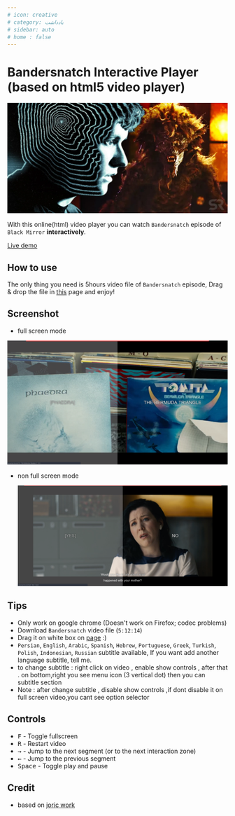 ```yaml
---
# icon: creative
# category: یادداشت
# sidebar: auto
# home : false
---
```


# Bandersnatch Interactive Player (based on html5 video player)

<div class="ltr">

![](./Black-Mirror-Bandersnatch-Stefan-and-Monster.jpg)

With this online(html) video player you can watch `Bandersnatch` episode of `Black Mirror` **interactively**.

[Live demo](https://mehotkhan.github.io/BandersnatchInteractive/)

<!-- more -->

## How to use

The only thing you need is 5hours video file of `Bandersnatch` episode, Drag & drop the file in [this](https://mehotkhan.github.io/BandersnatchInteractive/) page and enjoy!

## Screenshot

- full screen mode

![Screenshot](./full-screen.png)

- non full screen mode

  ![Screenshot](./non-full-screen.png)

## Tips

- Only work on google chrome (Doesn't work on Firefox; codec problems)
- Download `Bandersnatch` video file (`5:12:14`)
- Drag it on white box on [page](https://mehotkhan.github.io/BandersnatchInteractive/) :)
- `Persian`, `English`, `Arabic`, `Spanish`, `Hebrew`, `Portuguese`, `Greek`, `Turkish`, `Polish`, `Indonesian`, `Russian` subtitle available, If you want add another language subtitle, tell me.
- to change subtitle : right click on video , enable show controls , after that . on bottom,right you see menu icon (3 vertical dot) then you can subtitle section
- Note : after change subtitle , disable show controls ,if dont disable it on full screen video,you cant see option selector

## Controls

- <kbd>F</kbd> - Toggle fullscreen
- <kbd>R</kbd> - Restart video
- <kbd>→</kbd> - Jump to the next segment (or to the next interaction zone)
- <kbd>←</kbd> - Jump to the previous segment
- <kbd>Space</kbd> - Toggle play and pause

## Credit

- based on [joric work](https://github.com/joric/bandersnatch)

</div>
